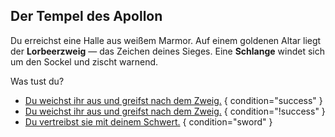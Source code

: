 <!-- Tempel -->
## Der Tempel des Apollon

Du erreichst eine Halle aus weißem Marmor.
Auf einem goldenen Altar liegt der **Lorbeerzweig** — das Zeichen deines Sieges.
Eine **Schlange** windet sich um den Sockel und zischt warnend.

<script>
    success = Math.floor(Math.random() * 100) < 50;
</script>

Was tust du?

- [Du weichst ihr aus und greifst nach dem Zweig.](#4a) { condition="success" }
- [Du weichst ihr aus und greifst nach dem Zweig.](#4b) { condition="!success" }
- [Du vertreibst sie mit deinem Schwert.](#4c) { condition="sword" }
